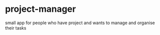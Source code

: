 # project-manager
small app for people who have project and wants to manage and organise their tasks 
